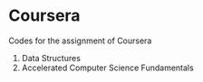 # Coursera
Codes for the assignment of Coursera<br>
1. Data Structures<br>
2. Accelerated Computer Science Fundamentals<br>

